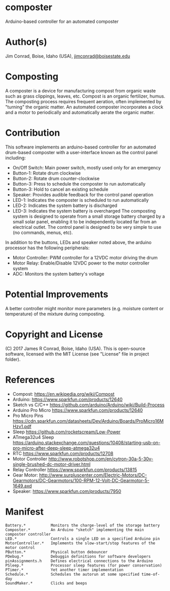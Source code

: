 # composter 
Arduino-based controller for an automated composter

# Author(s)
Jim Conrad, Boise, Idaho (USA), jimconrad@boisestate.edu

# Composting
A composter is a device for manufacturing compost from organic waste such
as grass clippings, leaves, etc.  Compost is an organic fertilizer, humus.
The composting process requires frequent aeration, often implemented by
"turning" the organic matter.  An automated composter incorporates a clock
and a motor to periodically and automatically aerate the organic matter.

# Contribution
This software implements an arduino-based controller for an automated
drum-based composter with a user-interface known as the control panel
including:
* On/Off Switch:  Main power switch, mostly used only for an emergency
* Button-1:  Rotate drum clockwise
* Button-2:  Rotate drum counter-clockwise
* Button-3:  Press to schedule the composter to run automatically
* Button-3:  Hold to cancel an existing schedule
* Speaker:   Provides audible feedback for the control panel operation
* LED-1:     Indicates the composter is scheduled to run automatically
* LED-2:     Indicates the system battery is discharged
* LED-3:     Indicates the system battery is overcharged
The composting system is designed to operate from a small storage battery
charged by a small solar panel, enabling it to be independently located
far from an electrical outlet.  The control panel is designed to be very
simple to use (no commands, menus, etc).

In addition to the buttons, LEDs and speaker noted above, the arduino
processor has the following peripherals:
* Motor Controller:  PWM controller for a 12VDC motor driving the drum
* Motor Relay:  Enable/Disable 12VDC power to the motor controller system
* ADC:  Monitors the system battery's voltage

# Potential Improvements
A better controller might monitor more parameters (e.g. moisture content
or temperature) of the mixture during composting.

# Copyright and License
(C) 2017 James R Conrad, Boise, Idaho (USA).  This is open-source software,
licensed with the MIT License (see "License" file in project folder).

# References
* Compost:          https://en.wikipedia.org/wiki/Compost 
* Arduino:          https://www.sparkfun.com/products/12640 
* Sketch vs C/C++   https://github.com/arduino/Arduino/wiki/Build-Process 
* Arduino Pro Micro https://www.sparkfun.com/products/12640
* Pro Micro Pins    https://cdn.sparkfun.com/datasheets/Dev/Arduino/Boards/ProMicro16MHzv1.pdf
* Sleep             https://github.com/rocketscream/Low-Power
* ATmega32u4 Sleep  https://arduino.stackexchange.com/questions/10408/starting-usb-on-pro-micro-after-deep-sleep-atmega32u4
* RTC               https://www.sparkfun.com/products/12708
* Motor Controller  http://www.robotshop.com/en/cytron-30a-5-30v-single-brushed-dc-motor-driver.html
* Relay Controller  https://www.sparkfun.com/products/13815
* Gear Motor:       http://www.surpluscenter.com/Electric-Motors/DC-Gearmotors/DC-Gearmotors/100-RPM-12-Volt-DC-Gearmotor-5-1649.axd
* Speaker:          https://www.sparkfun.com/products/7950 

# Manifest
```
Battery.*           Monitors the charge-level of the storage battery
Composter.*         An Arduino "sketch" implementing the main composter controller
LED.*               Controls a single LED on a specified Arduino pin
MotorController.*   Implements the slow-start/stop features of the motor control
PButton.*           Physical button debouncer
PDebug.*            Debuggin definitions for software developers
pinAssignments.h    Defines electrical connections to the Arduino 
PSleep.*            Processor sleep features (for power conservation)
PTimer.*            Yet another timer implementation
Schedule.*          Schedules the autorun at some specified time-of-day
SoundMaker.*        Clicks and beeps
```



